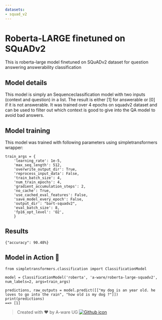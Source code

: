 ```yaml
---
datasets:
- squad_v2
---
```


# Roberta-LARGE finetuned on SQuADv2

This is roberta-large model finetuned on SQuADv2 dataset for question answering answerability classification

## Model details
This model is simply an Sequenceclassification model with two inputs (context and question) in a list.
The result is either [1] for answerable or [0] if it is not answerable.
It was trained over 4 epochs on squadv2 dataset and can be used to filter out which context is good to give into the QA model to avoid bad answers.

## Model training
This model was trained with following parameters using simpletransformers wrapper:
```
train_args = {
    'learning_rate': 1e-5,
    'max_seq_length': 512,
    'overwrite_output_dir': True,
    'reprocess_input_data': False,
    'train_batch_size': 4,
    'num_train_epochs': 4,
    'gradient_accumulation_steps': 2,
    'no_cache': True,
    'use_cached_eval_features': False,
    'save_model_every_epoch': False,
    'output_dir': "bart-squadv2",
    'eval_batch_size': 8,
    'fp16_opt_level': 'O2',
    }
```

## Results
```{"accuracy": 90.48%}```
## Model in Action  🚀
```python3
from simpletransformers.classification import ClassificationModel

model = ClassificationModel('roberta', 'a-ware/roberta-large-squadv2', num_labels=2, args=train_args)

predictions, raw_outputs = model.predict([["my dog is an year old. he loves to go into the rain", "how old is my dog ?"]])
print(predictions)
==> [1]
```

> Created with ❤️ by A-ware UG [![Github icon](https://cdn0.iconfinder.com/data/icons/octicons/1024/mark-github-32.png)](https://github.com/aware-ai)
